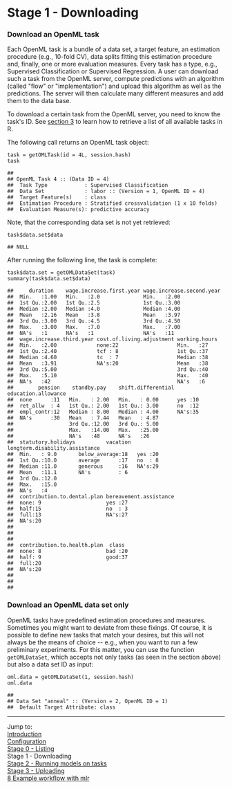 Stage 1 - Downloading
=====================

### Download an OpenML task
Each OpenML task is a bundle of a data set, a target feature, an estimation procedure (e.g.,
10-fold CV), data splits fitting this estimation procedure and, finally, one or more evaluation measures. Every task has a type, e.g., Supervised Classification or Supervised Regression. A user can download such a task from the OpenML server, compute predictions with an algorithm (called "flow" or "implementation") and upload this algorithm as well as the predictions. The server will then calculate many different measures and add them to the data base.

To download a certain task from the OpenML server, you need to know the task's ID. See
[section 3](3-Stage-0-Listing.md) to learn how to retrieve a list of all available tasks in R.

The following call returns an OpenML task object: 


```splus
task = getOMLTask(id = 4L, session.hash)
task
```

```
## 
## OpenML Task 4 :: (Data ID = 4)
## 	Task Type            : Supervised Classification
## 	Data Set             : labor :: (Version = 1, OpenML ID = 4)
## 	Target Feature(s)    : class
## 	Estimation Procedure : Stratified crossvalidation (1 x 10 folds)
## 	Evaluation Measure(s): predictive accuracy
```
Note, that the corresponding data set is not yet retrieved:

```splus
task$data.set$data
```

```
## NULL
```
After running the following line, the task is complete:

```splus
task$data.set = getOMLDataSet(task)
summary(task$data.set$data)
```

```
##     duration    wage.increase.first.year wage.increase.second.year
##  Min.   :1.00   Min.   :2.0              Min.   :2.00             
##  1st Qu.:2.00   1st Qu.:2.5              1st Qu.:3.00             
##  Median :2.00   Median :4.0              Median :4.00             
##  Mean   :2.16   Mean   :3.8              Mean   :3.97             
##  3rd Qu.:3.00   3rd Qu.:4.5              3rd Qu.:4.50             
##  Max.   :3.00   Max.   :7.0              Max.   :7.00             
##  NA's   :1      NA's   :1                NA's   :11               
##  wage.increase.third.year cost.of.living.adjustment working.hours
##  Min.   :2.00             none:22                   Min.   :27   
##  1st Qu.:2.40             tcf : 8                   1st Qu.:37   
##  Median :4.60             tc  : 7                   Median :38   
##  Mean   :3.91             NA's:20                   Mean   :38   
##  3rd Qu.:5.00                                       3rd Qu.:40   
##  Max.   :5.10                                       Max.   :40   
##  NA's   :42                                         NA's   :6    
##        pension    standby.pay    shift.differential education.allowance
##  none      :11   Min.   : 2.00   Min.   : 0.00      yes :10            
##  ret_allw  : 4   1st Qu.: 2.00   1st Qu.: 3.00      no  :12            
##  empl_contr:12   Median : 8.00   Median : 4.00      NA's:35            
##  NA's      :30   Mean   : 7.44   Mean   : 4.87                         
##                  3rd Qu.:12.00   3rd Qu.: 5.00                         
##                  Max.   :14.00   Max.   :25.00                         
##                  NA's   :48      NA's   :26                            
##  statutory.holidays          vacation  longterm.disability.assistance
##  Min.   : 9.0       below_average:18   yes :20                       
##  1st Qu.:10.0       average      :17   no  : 8                       
##  Median :11.0       generous     :16   NA's:29                       
##  Mean   :11.1       NA's         : 6                                 
##  3rd Qu.:12.0                                                        
##  Max.   :15.0                                                        
##  NA's   :4                                                           
##  contribution.to.dental.plan bereavement.assistance
##  none: 9                     yes :27               
##  half:15                     no  : 3               
##  full:13                     NA's:27               
##  NA's:20                                           
##                                                    
##                                                    
##                                                    
##  contribution.to.health.plan  class   
##  none: 8                     bad :20  
##  half: 9                     good:37  
##  full:20                              
##  NA's:20                              
##                                       
##                                       
## 
```

### Download an OpenML data set only
OpenML tasks have predefined estimation procedures and measures. Sometimes you might want to deviate
from these fixings. Of course, it is possible to define new tasks that match your desires, but this
will not always be the means of choice -- e.g., when you want to run a few preliminary experiments.
For this matter, you can use the function `getOMLDataSet`, which accepts not only tasks (as seen in the section above) but also a data set ID as input:


```splus
oml.data = getOMLDataSet(1, session.hash)
oml.data
```

```
## 
## Data Set "anneal" :: (Version = 2, OpenML ID = 1)
## 	Default Target Attribute: class
```

----------------------------------------------------------------------------------------------------
Jump to:   
[Introduction](1-Introduction.md)  
[Configuration](2-Configuration.md)  
[Stage 0 - Listing](3-Stage-0-Listing.md)  
Stage 1 - Downloading  
[Stage 2 - Running models on tasks](5-Stage-2-Running.md)  
[Stage 3 - Uploading](6-Stage-3-Uploading.md)  
[8 Example workflow with mlr](8-Example-workflow-with-mlr.md)
